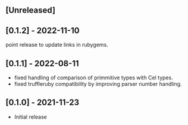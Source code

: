 ## [Unreleased]

## [0.1.2] - 2022-11-10

point release to update links in rubygems.

## [0.1.1] - 2022-08-11

* fixed handling of comparison of primmitive types with Cel types.
* fixed truffleruby compatibility by improving parser number handling.

## [0.1.0] - 2021-11-23

- Initial release
